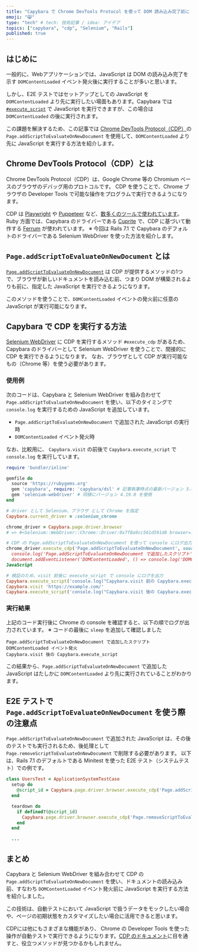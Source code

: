 ```yaml
---
title: "Capybara で Chrome DevTools Protocol を使って DOM 読み込み完了前に JavaScript を実行する"
emoji: "😸"
type: "tech" # tech: 技術記事 / idea: アイデア
topics: ["capybara", "cdp", "Selenium", "Rails"]
published: true
---
```


## はじめに

一般的に、Webアプリケーションでは、JavaScript は DOM の読み込み完了を示す `DOMContentLoaded` イベント発火後に実行することが多いと思います。

しかし、E2E テストではセットアップとしての JavaScript を `DOMContentLoaded` より先に実行したい場面もあります。Capybara では [`#execute_script`](https://www.rubydoc.info/gems/capybara/Capybara%2FSession:execute_script) で JavaScript を実行できますが、この場合は `DOMContentLoaded` の後に実行されます。

この課題を解決するため、この記事では [Chrome DevTools Protocol（CDP）](https://chromedevtools.github.io/devtools-protocol/)の `Page.addScriptToEvaluateOnNewDocument` を使用して、`DOMContentLoaded` より先に JavaScript を実行する方法を紹介します。

## Chrome DevTools Protocol（CDP）とは

Chrome DevTools Protocol（CDP）は、Google Chrome 等の Chromium ベースのブラウザのデバッグ用のプロトコルです。
CDP を使うことで、Chrome ブラウザの Developer Tools で可能な操作をプログラムで実行できるようになります。

CDP は [Playwright](https://github.com/microsoft/playwright) や [Puppeteer](https://github.com/puppeteer/puppeteer) など、[数多くのツールで使われています](https://github.com/ChromeDevTools/awesome-chrome-devtools?tab=readme-ov-file#chrome-devtools-protocol)。Ruby 方面では、Capybara のドライバーである [Cuprite](https://github.com/rubycdp/cuprite) で、CDP に基づいて動作する [Ferrum](https://github.com/rubycdp/ferrum) が使われています。
※ 今回は Rails 7.1 で Capybara のデフォルトのドライバーである Selenium WebDriver を使った方法を紹介します。

## `Page.addScriptToEvaluateOnNewDocument` とは

[`Page.addScriptToEvaluateOnNewDocument`](https://chromedevtools.github.io/devtools-protocol/tot/Page/#method-addScriptToEvaluateOnNewDocument) は CDP が提供するメソッドの1つで、ブラウザが新しいドキュメントを読み込む前、つまり DOM が構築されるよりも前に、指定した JavaScript を実行できるようになります。

このメソッドを使うことで、`DOMContentLoaded` イベントの発火前に任意の JavaScript が実行可能になります。

## Capybara で CDP を実行する方法

[Selenium WebDriver](https://github.com/SeleniumHQ/selenium) に CDP を実行するメソッド `#execute_cdp` があるため、Capybara のドライバーとして Selenium WebDriver を使うことで、間接的に CDP を実行できるようになります。
なお、ブラウザとして CDP が実行可能なもの（Chrome 等）を使う必要があります。

### 使用例

次のコードは、Capybara と Selenium WebDriver を組み合わせて `Page.addScriptToEvaluateOnNewDocument` を使い、以下のタイミングで `console.log` を実行するための JavaScript を追加しています。

- `Page.addScriptToEvaluateOnNewDocument` で追加された JavaScript の実行時
- `DOMContentLoaded` イベント発火時

なお、比較用に、 `Capybara.visit` の前後で `Capybara.execute_script` で `console.log` を実行しています。

```ruby
require 'bundler/inline'

gemfile do
  source 'https://rubygems.org'
  gem 'capybara', require: 'capybara/dsl' # 記事執筆時点の最新バージョン 3.40.0 を使用
  gem 'selenium-webdriver' # 同様にバージョン 4.19.0 を使用
end

# driver として Selenium、ブラウザ として Chrome を指定
Capybara.current_driver = :selenium_chrome

chrome_driver = Capybara.page.driver.browser
# => #<Selenium::WebDriver::Chrome::Driver:0x7f8a9cc561d591d8 browser=:chrome>

# CDP の Page.addScriptToEvaluateOnNewDocument を使って console にログ出力する JavaScript を追加
chrome_driver.execute_cdp('Page.addScriptToEvaluateOnNewDocument', source: <<~JavaScript)
  console.log('Page.addScriptToEvaluateOnNewDocument で追加したスクリプト')
  document.addEventListener('DOMContentLoaded', () => console.log('DOMContentLoaded イベント発火'))
JavaScript

# 検証のため、visit 前後に execute_script で console にログを出力
Capybara.execute_script('console.log("Capybara.visit 前の Capybara.execute_script")')
Capybara.visit 'https://example.com/'
Capybara.execute_script('console.log("Capybara.visit 後の Capybara.execute_script")')
```

### 実行結果

上記のコード実行後に Chrome の console を確認すると、以下の順でログが出力されています。
※ コードの最後に `sleep` を追加して確認しました

```
Page.addScriptToEvaluateOnNewDocument で追加したスクリプト
DOMContentLoaded イベント発火
Capybara.visit 後の Capybara.execute_script
```

この結果から、`Page.addScriptToEvaluateOnNewDocument` で追加した JavaScript はたしかに `DOMContentLoaded` より先に実行されていることがわかります。

## E2E テストで `Page.addScriptToEvaluateOnNewDocument` を使う際の注意点

`Page.addScriptToEvaluateOnNewDocument` で追加された JavaScript は、その後のテストでも実行されるため、後処理として `Page.removeScriptToEvaluateOnNewDocument` で削除する必要があります。
以下は、Rails 7.1 のデフォルトである Minitest を使った E2E テスト（システムテスト）での例です。

```ruby
class UsersTest < ApplicationSystemTestCase
  setup do
    @script_id = Capybara.page.driver.browser.execute_cdp('Page.addScriptToEvaluateOnNewDocument', source: 'console.log("hoge")')
  end

  teardown do
    if defined?(@script_id)
      Capybara.page.driver.browser.execute_cdp('Page.removeScriptToEvaluateOnNewDocument', **@script_id)
    end
  end

  ...
```

## まとめ

Capybara と Selenium WebDriver を組み合わせて CDP の `Page.addScriptToEvaluateOnNewDocument` を使い、ドキュメントの読み込み前、すなわち `DOMContentLoaded` イベント発火前に JavaScript を実行する方法を紹介しました。

この技術は、自動テストにおいて JavaScript で扱うデータをモックしたい場合や、ページの初期状態をカスタマイズしたい場合に活用できると思います。

CDPには他にもさまざまな機能があり、 Chrome の Developer Tools を使った操作が自動テストで実行できるようになります。[CDP のドキュメント](https://chromedevtools.github.io/devtools-protocol/)に目を通すと、役立つメソッドが見つかるかもしれません。
